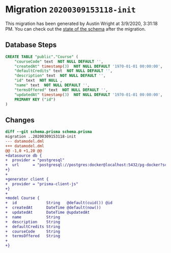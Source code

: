 # Migration `20200309153118-init`

This migration has been generated by Austin Wright at 3/9/2020, 3:31:18 PM.
You can check out the [state of the schema](./schema.prisma) after the migration.

## Database Steps

```sql
CREATE TABLE "public"."Course" (
    "courseCode" text  NOT NULL DEFAULT '',
    "createdAt" timestamp(3)  NOT NULL DEFAULT '1970-01-01 00:00:00',
    "defaultCredits" text  NOT NULL DEFAULT '',
    "description" text  NOT NULL DEFAULT '',
    "id" text  NOT NULL ,
    "name" text  NOT NULL DEFAULT '',
    "termsOffered" text  NOT NULL DEFAULT '',
    "updatedAt" timestamp(3)  NOT NULL DEFAULT '1970-01-01 00:00:00',
    PRIMARY KEY ("id")
) 
```

## Changes

```diff
diff --git schema.prisma schema.prisma
migration ..20200309153118-init
--- datamodel.dml
+++ datamodel.dml
@@ -1,0 +1,20 @@
+datasource db {
+  provider = "postgresql"
+  url      = "postgresql://postgres:docker@localhost:5432/pg-docker?schema=public"
+}
+
+generator client {
+  provider = "prisma-client-js"
+}
+
+model Course {
+  id             String   @default(cuid()) @id
+  createdAt      DateTime @default(now())
+  updatedAt      DateTime @updatedAt
+  name           String
+  description    String
+  defaultCredits String
+  courseCode     String
+  termsOffered   String
+
+}
```


